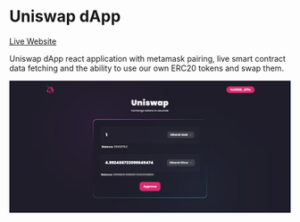 Uniswap dApp
============  

[Live Website](https://utkarsh-uniswap.netlify.app/)  

Uniswap dApp react application with metamask pairing, live smart contract data fetching and the ability to use our own ERC20 tokens and swap them.  

![Main Page](./assets/main-page.png)